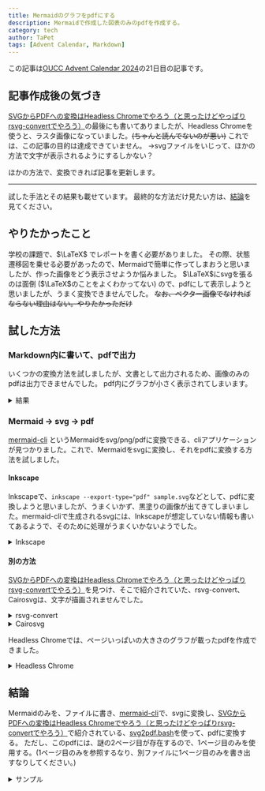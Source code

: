 ```yaml
---
title: Mermaidのグラフをpdfにする
description: Mermaidで作成した図表のみのpdfを作成する。
category: tech
author: TaPet
tags: [Advent Calendar, Markdown]
---
```


この記事は[OUCC Advent Calendar 2024](https://adventar.org/calendars/10655)の21日目の記事です。

## 記事作成後の気づき
[SVGからPDFへの変換はHeadless Chromeでやろう（と思ったけどやっぱりrsvg-convertでやろう）](https://qiita.com/s417-lama/items/747be70c35204d4e1b39#headless-chrome)の最後にも書いてありましたが、Headless Chromeを使うと、ラスタ画像になっていました。~~(ちゃんと読んでないのが悪い)~~ これでは、この記事の目的は達成できていません。
→svgファイルをいじって、ほかの方法で文字が表示されるようにするしかない？

ほかの方法で、変換できれば記事を更新します。

---

試した手法とその結果も載せています。
最終的な方法だけ見たい方は、[結論](#結論)を見てください。

## やりたかったこと
学校の課題で、$\LaTeX$ でレポートを書く必要がありました。
その際、状態遷移図を乗せる必要があったので、Mermaidで簡単に作ってしまおうと思いましたが、作った画像をどう表示させようか悩みました。
$\LaTeX$にsvgを張るのは面倒 ($\LaTeX$のことをよくわかってない) ので、pdfにして表示しようと思いましたが、うまく変換できませんでした。
~~なお、ベクター画像でなければならない理由はない。やりたかっただけ~~

## 試した方法

### Markdown内に書いて、pdfで出力
いくつかの変換方法を試しましたが、文書として出力されるため、画像のみのpdfは出力できませんでした。
pdf内にグラフが小さく表示されてしまいます。
<details>
<summary>結果</summary>
<iframe src="2024-12-21-Mermaid-to-pdf/md-to-pdf.pdf" width="50%"></iframe>
</details>

### Mermaid → svg → pdf
[mermaid-cli](https://github.com/mermaid-js/mermaid-cli) というMermaidをsvg/png/pdfに変換できる、cliアプリケーションが見つかりました。これで、Mermaidをsvgに変換し、それをpdfに変換する方法を試しました。
#### Inkscape
Inkscapeで、`inkscape --export-type="pdf" sample.svg`などとして、pdfに変換しようと思いましたが、うまくいかず、黒塗りの画像が出てきてしまいました。mermaid-cliで生成されるsvgには、Inkscapeが想定していない情報も書いてあるようで、そのために処理がうまくいかないようでした。
<details>
<summary>Inkscape</summary>
<iframe src="2024-12-21-Mermaid-to-pdf/Inkscape.pdf" width="50%" ></iframe>
</details>



#### 別の方法
[SVGからPDFへの変換はHeadless Chromeでやろう（と思ったけどやっぱりrsvg-convertでやろう）](https://qiita.com/s417-lama/items/747be70c35204d4e1b39#headless-chrome)を見つけ、そこで紹介されていた、rsvg-convert、Cairosvgは、文字が描画されませんでした。

<details>
<summary>rsvg-convert</summary>
<iframe src="2024-12-21-Mermaid-to-pdf/rsvg-convert.pdf" width="50%" ></iframe>
</details>

<details>
<summary>Cairosvg</summary>
<iframe src="2024-12-21-Mermaid-to-pdf/Cairosvg.pdf" width="50%" ></iframe>
</details>

Headless Chromeでは、ページいっぱいの大きさのグラフが載ったpdfを作成できました。
<details>
<summary>Headless Chrome</summary>
<iframe src="2024-12-21-Mermaid-to-pdf/sample.pdf" width="50%" ></iframe>
</details>

## 結論
Mermaidのみを、ファイルに書き、[mermaid-cli](https://github.com/mermaid-js/mermaid-cli)で、svgに変換し、[SVGからPDFへの変換はHeadless Chromeでやろう（と思ったけどやっぱりrsvg-convertでやろう）](https://qiita.com/s417-lama/items/747be70c35204d4e1b39#headless-chrome)で紹介されている、[svg2pdf.bash](https://gist.github.com/s417-lama/84bf66de1096c4587e8187092fb41684)を使って、pdfに変換する。
ただし、このpdfには、謎の2ページ目が存在するので、1ページ目のみを使用する。(1ページ目のみを参照するなり、別ファイルに1ページ目のみを書き出すなりしてください。)

<details>
<summary>サンプル</summary>


Mermaidファイルの記述

```sample.mmd
graph TD
a-->b
a-->c
b-->d
c-->e
d-->e
```

Mermaid
```mermaid
graph TD
a-->b
a-->c
b-->d
c-->e
d-->e
```

出来上がったpdf
<iframe src="2024-12-21-Mermaid-to-pdf/sample.pdf" width="50%" ></iframe>

</details>

